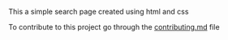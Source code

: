 This a simple search page created using html and css

To contribute to this project go through the [contributing.md](https://github.com/palakg01/simple-search-box/blob/master/CONTRIBUTING.md) file
